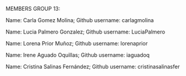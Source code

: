 
MEMBERS GROUP 13:

Name: Carla Gomez Molina; Github username: carlagmolina

Name: Lucia Palmero Gonzalez; Github username: LuciaPalmero

Name: Lorena Prior Muñoz; Github username: lorenaprior

Name: Irene Aguado Oquillas; Github username: iaguadoq

Name: Cristina Salinas Fernández; Github username: cristinasalinasfer


